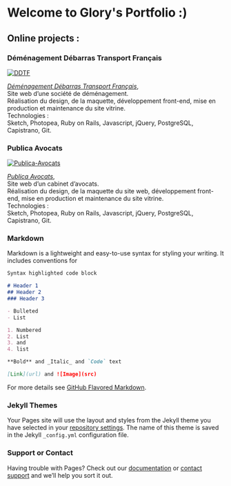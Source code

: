 # Welcome to Glory's Portfolio :)

## Online projects :

### Déménagement Débarras Transport Français


[![DDTF](https://user-images.githubusercontent.com/9435304/103358761-a81e6680-4ab6-11eb-8bdb-cd93987e4cfc.png)](https://www.demenagement-ddtf.com/)

_[Déménagement Débarras Transport Français](https://www.demenagement-ddtf.com/)_,  
Site web d’une société de déménagement.  
Réalisation du design, de la maquette, développement front-end, mise en production et maintenance du site vitrine.  
Technologies :  
Sketch, Photopea, Ruby on Rails, Javascript, jQuery, PostgreSQL, Capistrano, Git.

### Publica Avocats
[![Publica-Avocats](https://user-images.githubusercontent.com/9435304/103362862-04cf5080-4aba-11eb-8fc6-30da9d21d588.png)](https://www.publica-avocats.com/)

_[Publica Avocats](https://www.publica-avocats.com/)_,  
Site web d’un cabinet d’avocats.  
Réalisation du design, de la maquette du site web, développement front-end, mise en production et maintenance du site vitrine.  
Technologies :  
Sketch, Photopea, Ruby on Rails, Javascript, jQuery, PostgreSQL, Capistrano, Git.


### Markdown

Markdown is a lightweight and easy-to-use syntax for styling your writing. It includes conventions for

```markdown
Syntax highlighted code block

# Header 1
## Header 2
### Header 3

- Bulleted
- List

1. Numbered
2. List
3. and
4. list

**Bold** and _Italic_ and `Code` text

[Link](url) and ![Image](src)
```

For more details see [GitHub Flavored Markdown](https://guides.github.com/features/mastering-markdown/).

### Jekyll Themes

Your Pages site will use the layout and styles from the Jekyll theme you have selected in your [repository settings](https://github.com/volubyliss/portfolio/settings). The name of this theme is saved in the Jekyll `_config.yml` configuration file.

### Support or Contact

Having trouble with Pages? Check out our [documentation](https://docs.github.com/categories/github-pages-basics/) or [contact support](https://github.com/contact) and we’ll help you sort it out.
